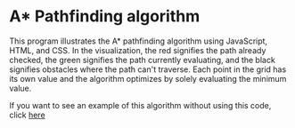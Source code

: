 # A* Pathfinding algorithm

This program illustrates the A* pathfinding algorithm using JavaScript, HTML, and CSS. In the visualization, the red signifies the path already checked, the green signifies the path currently evaluating, and the black signifies obstacles where the path can't traverse. Each point in the grid has its own value and the algorithm optimizes by solely evaluating the minimum value.

If you want to see an example of this algorithm without using this code, click [here](https://www.youtube.com/watch?v=YcHRZsst97M)